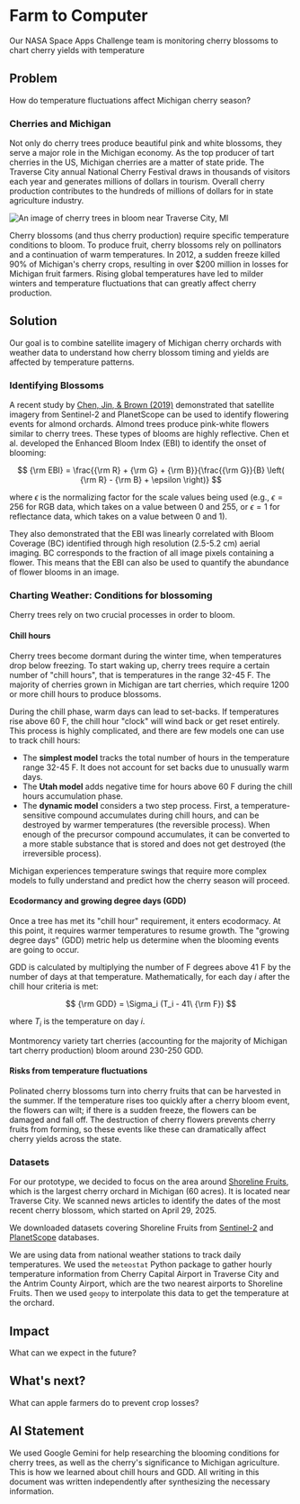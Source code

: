 # Farm to Computer

Our NASA Space Apps Challenge team is monitoring cherry blossoms to chart cherry yields with temperature

## Problem

How do temperature fluctuations affect Michigan cherry season?

### Cherries and Michigan

Not only do cherry trees produce beautiful pink and white blossoms, they serve a major role in the Michigan economy. As the top producer of tart cherries in the US, Michigan cherries are a matter of state pride. The Traverse City annual National Cherry Festival draws in thousands of visitors each year and generates millions of dollars in tourism. Overall cherry production contributes to the hundreds of millions of dollars for in state agriculture industry.

![An image of cherry trees in bloom near Traverse City, MI](https://assets.simpleviewinc.com/sv-traversecity/image/upload/c_fill,h_491,q_100,w_1440/v1/cms_resources/cms_resources/cms_resources/cms_resources/clients/traversecity/1_Cherry_Blossoms_922eab3d-0357-47df-a773-203fade5440b.jpg)

Cherry blossoms (and thus cherry production) require specific temperature conditions to bloom. To produce fruit, cherry blossoms rely on pollinators and a continuation of warm temperatures. In 2012, a sudden freeze killed 90% of Michigan's cherry crops, resulting in over $200 million in losses for Michigan fruit farmers. Rising global temperatures have led to milder winters and temperature fluctuations that can greatly affect cherry production.

## Solution

Our goal is to combine satellite imagery of Michigan cherry orchards with weather data to understand how cherry blossom timing and yields are affected by temperature patterns.

### Identifying Blossoms

A recent study by [Chen, Jin, & Brown (2019)](https://www.sciencedirect.com/science/article/pii/S092427161930190X) demonstrated that satellite imagery from Sentinel-2 and PlanetScope can be used to identify flowering events for almond orchards. Almond trees produce pink-white flowers similar to cherry trees. These types of blooms are highly reflective. Chen et al. developed the Enhanced Bloom Index (EBI) to identify the onset of blooming:

$$ {\rm EBI} = \frac{{\rm R} + {\rm G} + {\rm B}}{\frac{{\rm G}}{B} \left( {\rm R} - {\rm B} + \epsilon \right)} $$

where $\epsilon$ is the normalizing factor for the scale values being used (e.g., $\epsilon = 256$ for RGB data, which takes on a value between 0 and 255, or $\epsilon = 1$ for reflectance data, which takes on a value between 0 and 1).

They also demonstrated that the EBI was linearly correlated with Bloom Coverage (BC) identified through high resolution (2.5-5.2 cm) aerial imaging. BC corresponds to the fraction of all image pixels containing a flower. This means that the EBI can also be used to quantify the abundance of flower blooms in an image.

### Charting Weather: Conditions for blossoming

Cherry trees rely on two crucial processes in order to bloom. 

#### Chill hours

Cherry trees become dormant during the winter time, when temperatures drop below freezing. To start waking up, cherry trees require a certain number of "chill hours", that is temperatures in the range 32-45 F. The majority of cherries grown in Michigan are tart cherries, which require 1200 or more chill hours to produce blossoms.

During the chill phase, warm days can lead to set-backs. If temperatures rise above 60 F, the chill hour "clock" will wind back or get reset entirely. This process is highly complicated, and there are few models one can use to track chill hours:
- The **simplest model** tracks the total number of hours in the temperature range 32-45 F. It does not account for set backs due to unusually warm days.
- The **Utah model** adds negative time for hours above 60 F during the chill hours accumulation phase.
- The **dynamic model** considers a two step process. First, a temperature-sensitive compound accumulates during chill hours, and can be destroyed by warmer temperatures (the reversible process). When enough of the precursor compound accumulates, it can be converted to a more stable substance that is stored and does not get destroyed (the irreversible process).

Michigan experiences temperature swings that require more complex models to fully understand and predict how the cherry season will proceed.

#### Ecodormancy and growing degree days (GDD)

Once a tree has met its "chill hour" requirement, it enters ecodormacy. At this point, it requires warmer temperatures to resume growth. The "growing degree days" (GDD) metric help us determine when the blooming events are going to occur.

GDD is calculated by multiplying the number of F degrees above 41 F by the number of days at that temperature. Mathematically, for each day $i$ after the chill hour criteria is met:

$$ {\rm GDD} = \Sigma_i (T_i - 41\ {\rm F}) $$

where $T_i$ is the temperature on day $i$.

Montmorency variety tart cherries (accounting for the majority of Michigan tart cherry production) bloom around 230-250 GDD.

#### Risks from temperature fluctuations

Polinated cherry blossoms turn into cherry fruits that can be harvested in the summer. If the temperature rises too quickly after a cherry bloom event, the flowers can wilt; if there is a sudden freeze, the flowers can be damaged and fall off. The destruction of cherry flowers prevents cherry fruits from forming, so these events like these can dramatically affect cherry yields across the state.

### Datasets

For our prototype, we decided to focus on the area around [Shoreline Fruits](https://www.shorelinefruit.com/about/our-story), which is the largest cherry orchard in Michigan (60 acres). It is located near Traverse City. We scanned news articles to identify the dates of the most recent cherry blossom, which started on April 29, 2025.

We downloaded datasets covering Shoreline Fruits from [Sentinel-2](https://www.esa.int/Applications/Observing_the_Earth/Copernicus/Sentinel-2) and [PlanetScope](https://earth.esa.int/eogateway/missions/planetscope) databases. 

We are using data from national weather stations to track daily temperatures. We used the `meteostat` Python package to gather hourly temperature information from Cherry Capital Airport in Traverse City and the Antrim County Airport, which are the two nearest airports to Shoreline Fruits. Then we used `geopy` to interpolate this data to get the temperature at the orchard.

## Impact

What can we expect in the future?

## What's next?

What can apple farmers do to prevent crop losses?

## AI Statement

We used Google Gemini for help researching the blooming conditions for cherry trees, as well as the cherry's significance to Michigan agriculture. This is how we learned about chill hours and GDD. All writing in this document was written independently after synthesizing the necessary information.


